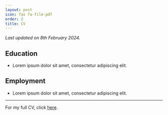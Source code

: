 ```yaml
---
layout: post
icon: fas fa-file-pdf
order: 2
title: CV
---
```


_Last updated on 8th February 2024._

## Education

- Lorem ipsum dolor sit amet, consectetur adipiscing elit.

## Employment

- Lorem ipsum dolor sit amet, consectetur adipiscing elit.

---

For my full CV, click [here]().
